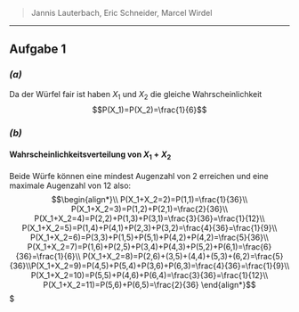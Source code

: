 >Jannis Lauterbach, Eric Schneider, Marcel Wirdel

---
## Aufgabe 1
### _(a)_
Da der Würfel fair ist haben $X_1$ und $X_2$ die gleiche Wahrscheinlichkeit
$$P(X_1)=P(X_2)=\frac{1}{6}$$
### _(b)_
#### Wahrscheinlichkeitsverteilung von $X_{1}+X_{2}$ 
Beide Würfe können eine mindest Augenzahl von $2$ erreichen und eine maximale Augenzahl von $12$ also:
$$\begin{align*}\\
P(X_1+X_2=2)=P(1,1)=\frac{1}{36}\\
P(X_1+X_2=3)=P(1,2)+P(2,1)=\frac{2}{36}\\
P(X_1+X_2=4)=P(2,2)+P(1,3)+P(3,1)=\frac{3}{36}=\frac{1}{12}\\
P(X_1+X_2=5)=P(1,4)+P(4,1)+P(2,3)+P(3,2)=\frac{4}{36}=\frac{1}{9}\\
P(X_1+X_2=6)=P(3,3)+P(1,5)+P(5,1)+P(4,2)+P(4,2)=\frac{5}{36}\\
P(X_1+X_2=7)=P(1,6)+P(2,5)+P(3,4)+P(4,3)+P(5,2)+P(6,1)=\frac{6}{36}=\frac{1}{6}\\
P(X_1+X_2=8)=P(2,6)+(3,5)+(4,4)+(5,3)+(6,2)=\frac{5}{36}\\
​P(X_1+X_2=9)=P(4,5)+P(5,4)+P(3,6)+P(6,3)=\frac{4}{36}=\frac{1}{9}\\
P(X_1+X_2=10)=P(5,5)+P(4,6)+P(6,4)=\frac{3}{36}=\frac{1}{12}\\
P(X_1+X_2=11)=P(5,6)+P(6,5)=\frac{2}{36}
\end{align*}$$$